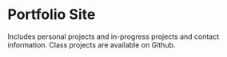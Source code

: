 # Portfolio Site

Includes personal projects and in-progress projects and contact information.
Class projects are available on Github.